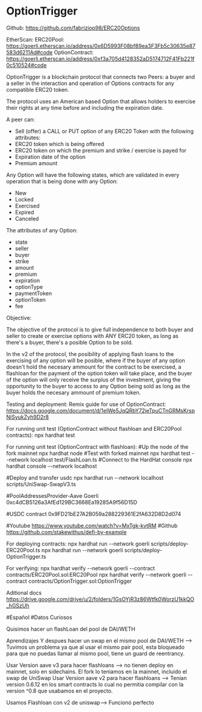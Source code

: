 # OptionTrigger
Github:
https://github.com/fabriziop98/ERC20Options

EtherScan:
ERC20Pool:
https://goerli.etherscan.io/address/0x6D5993F08bf89ea3F3Fb5c30635e87583d6211Ad#code
OptionContract:
https://goerli.etherscan.io/address/0xf3a705d4128352aD5174712F41Fb221f0c510524#code

OptionTrigger is a blockchain protocol that connects two Peers: a buyer and a seller in the interaction and operation of Options contracts for any compatible ERC20 token.

The protocol uses an American based Option that allows holders to exercise their rights
at any time before and including the expiration date.

A peer can:
- Sell (offer) a CALL or PUT option of any ERC20 Token with the following attributes:
 - ERC20 token which is being offered
 - ERC20 token on which the premium and strike / exercise is payed for 
 - Expiration date of the option
 - Premium amount

Any Option will have the following states, which are validated in every operation that is being done with any Option:
- New
- Locked
- Exercised
- Expired
- Canceled

The attributes of any Option:
- state
- seller
- buyer
- strike
- amount
- premium
- expiration
- optionType
- paymentToken
- optionToken
- fee

Objective:

The objective of the protocol is to give full independence to both buyer and seller to create or exercise options with ANY ERC20 token, as long as there's a buyer, there's a posible Option to be sold.

In the v2 of the protocol, the posibility of applying flash loans to the exercising of any option will be posible, where if the buyer of any option doesn't hold the necesary ammount for the contract to be exercised, a flashloan for the payment of the option token will take place, and the buyer of the option will only receive the surplus of the investment, giving the opportunity to the buyer to access to any Option being sold as long as the buyer holds the necesary ammount of premium token.

Testing and deployment: 
Remix guide for use of OptionContract:
https://docs.google.com/document/d/1eIWe5JqQRbY72jeTpuCTnGRMsKrspNiSyukZyh9D2r8

For running unit test (OptionContract without flashloan and ERC20Pool contracts):
npx hardhat test

For running unit test (OptionContract with flashloan):
#Up the node of the fork mainnet 
npx hardhat node 
#Test with forked mainnet
npx hardhat test --network localhost test/FlashLoan.ts 
#Connect to the HardHat console
npx hardhat console --network localhost

#Deploy and transfer usdc 
npx hardhat run --network localhost scripts/UniSwap-SwapV3.ts 

#PoolAddressesProvider-Aave Goerli 
0xc4dCB5126a3AfEd129BC3668Ea19285A9f56D15D

#USDC contract
0x9FD21bE27A2B059a288229361E2fA632D8D2d074

#Youtube
https://www.youtube.com/watch?v=MxTgk-kvtRM
#Github
https://github.com/stakewithus/defi-by-example

For deploying contracts:
npx hardhat run --network goerli scripts/deploy-ERC20Pool.ts
npx hardhat run --network goerli scripts/deploy-OptionTrigger.ts

For verifying:
npx hardhat verify --network goerli <contract address> --contract contracts/ERC20Pool.sol:ERC20Pool
npx hardhat verify --network goerli <contract address> --contract contracts/OptionTrigger.sol:OptionTrigger <ERC20Pool contract addess>

Aditional docs
https://drive.google.com/drive/u/2/folders/1GsOYjR3z86Wtfk0WorzU1kkQO_hGSzUh

#Español
#Datos Curiosos 

Quisimos hacer un flashLoan del pool de DAI/WETH 

Aprendizajes
Y despues hacer un swap en el mismo pool de DAI/WETH   --> Tuvimos un problema ya que al usar el mismo pair pool, esta bloqueado para que no puedas llamar al mismo pool, tiene un guard de reentrancy. 
                                                            
Usar Version aave v3 para hacer flashloans --> no tienen deploy en mainnet, solo en sidechains. El fork lo teniamos en la mainnet, incluido el swap de UniSwap
Usar Version aave v2 para hacer flashloans --> Tenian version 0.6.12 en los smart contracts lo cual no permitia compilar con la version ^0.8 que usabamos en el proyecto.

Usamos Flashloan con v2 de uniswap--> Funcionó perfecto